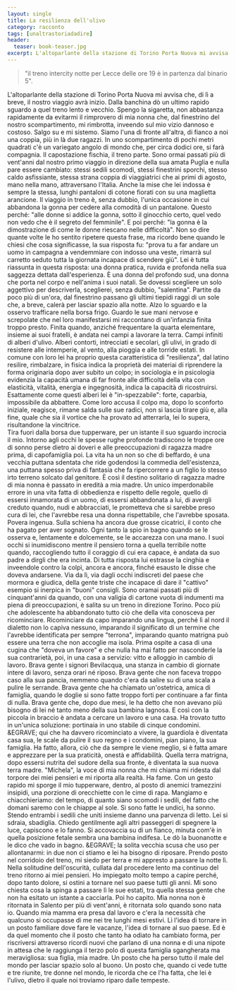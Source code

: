```yaml
---
layout: single
title: La resilienza dell'ulivo
category: racconto
tags: [unaltrastoriadadire]
header: 
  teaser: book-teaser.jpg
excerpt: L'altoparlante della stazione di Torino Porta Nuova mi avvisa che, di l&igrave; a breve, il nostro viaggio avr&agrave; inizio. Dalla banchina d&ograve; un ultimo rapido sguardo a quel treno lento e vecchio. Spengo la sigaretta, non abbastanza rapidamente da evitarmi il rimprovero di mia nonna che, dal finestrino del nostro scompartimento, mi rimbrotta, inveendo sul mio vizio dannoso e costoso. Salgo su e mi sistemo. Siamo l'una di fronte all'altra, di fianco a noi una coppia, pi&ugrave; in l&agrave; due ragazzi. In uno scompartimento di pochi metri quadrati c'&egrave; un variegato angolo di mondo che, per circa dodici ore, si far&agrave; compagnia. Il capostazione fischia, il treno parte. 
---
```


> "il treno intercity notte per Lecce delle ore 19 &egrave; in partenza dal binario 5".

L'altoparlante della stazione di Torino Porta Nuova mi avvisa che, di l&igrave; a breve, il nostro viaggio avr&agrave; inizio. Dalla banchina d&ograve; un ultimo rapido sguardo a quel treno lento e vecchio. Spengo la sigaretta, non abbastanza rapidamente da evitarmi il rimprovero di mia nonna che, dal finestrino del nostro scompartimento, mi rimbrotta, inveendo sul mio vizio dannoso e costoso. Salgo su e mi sistemo. Siamo l'una di fronte all'altra, di fianco a noi una coppia, pi&ugrave; in l&agrave; due ragazzi. In uno scompartimento di pochi metri quadrati c'&egrave; un variegato angolo di mondo che, per circa dodici ore, si far&agrave; compagnia. Il capostazione fischia, il treno parte. 
Sono ormai passati pi&ugrave; di vent'anni dal nostro primo viaggio in direzione della sua amata Puglia e nulla pare essere cambiato: stessi sedili scomodi, stessi finestrini sporchi, stesso caldo asfissiante, stessa strana coppia di viaggiatrici che ai primi di agosto, mano nella mano, attraversano l'Italia. Anche la mise che lei indossa &egrave; sempre la stessa, lunghi pantaloni di cotone fiorati con su una maglietta arancione. Il viaggio in treno &egrave;, senza dubbio, l'unica occasione in cui abbandona la gonna per cedere alla comodit&agrave; di un pantalone. Questo perché: "alle donne si addice la gonna, sotto il ginocchio certo, quel vedo non vedo che &egrave; il segreto del femminile". E poi perché: "la gonna &egrave; la dimostrazione di come le donne riescano nelle difficolt&agrave;". Non so dire quante volte le ho sentito ripetere questa frase, ma ricordo bene quando le chiesi che cosa significasse, la sua risposta fu: "prova tu a far andare un uomo in campagna a vendemmiare con indosso una veste, rimarr&agrave; sul carretto seduto tutta la giornata incapace di scendere gi&ugrave;". Lei &egrave; tutta riassunta in questa risposta: una donna pratica, ruvida e profonda nella sua saggezza dettata dall'esperienza. &Egrave; una donna del profondo sud, una donna che porta nel corpo e nell'anima i suoi natali. Se dovessi scegliere un solo aggettivo per descriverla, sceglierei, senza dubbio, "salentina".
Partite da poco pi&ugrave; di un'ora, dal finestrino passano gli ultimi tiepidi raggi di un sole che, a breve, caler&agrave; per lasciar spazio alla notte. Alzo lo sguardo e la osservo trafficare nella borsa frigo. Guardo le sue mani nervose e screpolate che nel loro manifestarsi mi raccontano di un'infanzia finita troppo presto. Finita quando, anziché frequentare la quarta elementare, insieme ai suoi fratelli, &egrave; andata nei campi a lavorare la terra. Campi infiniti di alberi d'ulivo. Alberi contorti, intrecciati e secolari, gli ulivi, in grado di resistere alle intemperie, al vento, alla pioggia e alle torride estati. In comune con loro lei ha proprio questa caratteristica di "resilienza", dal latino resilire, rimbalzare, in fisica indica la propriet&agrave; dei materiai di riprendere la forma originaria dopo aver subito un colpo; in sociologia e in psicologia evidenzia la capacit&agrave; umana di far fronte alle difficolt&agrave; della vita con elasticit&agrave;, vitalit&agrave;, energia e ingegnosit&agrave;, indica la capacit&agrave; di ricostruirsi. Esattamente come questi alberi lei &egrave; "in-spezzabile": forte, caparbia, impossibile da abbattere. Come loro accusa il colpo ma, dopo lo sconforto iniziale, reagisce, rimane salda sulle sue radici, non si lascia tirare gi&ugrave; e, alla fine, quale che sia il vortice che ha provato ad atterrarla, lei lo supera, risultandone la vincitrice.  
Tira fuori dalla borsa due tupperware, per un istante il suo sguardo incrocia il mio. Intorno agli occhi le spesse rughe profonde tradiscono le troppe ore di sonno perse dietro ai doveri e alle preoccupazioni di ragazza madre prima, di capofamiglia poi. La vita ha un non so che di beffardo, &egrave; una vecchia puttana sdentata che ride godendosi la commedia dell'esistenza, una puttana spesso priva di fantasia che fa ripercorrere a un figlio lo stesso irto terreno solcato dal genitore. &Egrave; cos&igrave; il destino solitario di ragazza madre di mia nonna &egrave; passato in eredit&agrave; a mia madre. 
Un unico imperdonabile errore in una vita fatta di obbedienza e rispetto delle regole, quello di essersi innamorata di un uomo, di essersi abbandonata a lui, di avergli creduto quando, nudi e abbracciati, le prometteva che si sarebbe preso cura di lei, che l'avrebbe resa una donna rispettabile, che l'avrebbe sposata. Povera ingenua. Sulla schiena ha ancora due grosse cicatrici, il conto che ha pagato per aver sognato. Ogni tanto la spio in bagno quando se le osserva e, lentamente e dolcemente, se le accarezza con una mano. I suoi occhi si inumidiscono mentre il pensiero torna a quella terribile notte quando, raccogliendo tutto il coraggio di cui era capace, &egrave; andata da suo padre a dirgli che era incinta. Di tutta risposta lui estrasse la cinghia e inveendole contro la colp&igrave;, ancora e ancora, finché esausto le disse che doveva andarsene. Via da l&igrave;, via dagli occhi indiscreti del paese che mormora e giudica, della gente triste che incapace di dare il "cattivo" esempio si inerpica in "buoni" consigli. 
Sono oramai passati pi&ugrave; di cinquant'anni da quando, con una valigia di cartone vuota di indumenti ma piena di preoccupazioni, &egrave; salita su un treno in direzione Torino. Poco pi&ugrave; che adolescente ha abbandonato tutto ci&ograve; che della vita conosceva per ricominciare. Ricominciare da capo imparando una lingua, perché l&igrave; al nord il dialetto non lo capiva nessuno, imparando il significato di un termine che l'avrebbe identificata per sempre "terrona", imparando quanto matrigna pu&ograve; essere una terra che non accoglie ma isola. Prima ospite a casa di una cugina che "doveva un favore" e che nulla ha mai fatto per nasconderle la sua contrariet&agrave;, poi, in una casa a servizio: vitto e alloggio in cambio di lavoro. Brava gente i signori Bevilacqua, una stanza in cambio di giornate intere di lavoro, senza orari né riposo. Brava gente che non faceva troppo caso alla sua pancia, nemmeno quando c'era da salire su di una scala a pulire le serrande. Brava gente che ha chiamato un'ostetrica, amica di famiglia, quando le doglie si sono fatte troppo forti per continuare a far finta di nulla. Brava gente che, dopo due mesi, le ha detto che non avevano pi&ugrave; bisogno di lei né tanto meno della sua bambina lagnosa. E cos&igrave; con la piccola in braccio &egrave; andata a cercare un lavoro e una casa. Ha trovato tutto in un'unica soluzione: portinaia in uno stabile di cinque condomini. &EGRAVE; qui che ha davvero ricominciato a vivere, la guardiola &egrave; diventata casa sua, le scale da pulire il suo regno e i condomini, pian piano, la sua famiglia. Ha fatto, allora, ci&ograve; che da sempre le viene meglio, si &egrave; fatta amare e apprezzare per la sua praticit&agrave;, onest&agrave; e affidabilit&agrave;. Quella terra matrigna, dopo essersi nutrita del sudore della sua fronte, &egrave; diventata la sua nuova terra madre. 
"Michela", la voce di mia nonna che mi chiama mi ridesta dal torpore dei miei pensieri e mi riporta alla realt&agrave;. Ha fame. Con un gesto rapido mi sporge il mio tupperware, dentro, al posto di anemici tramezzini insipidi, una porzione di orecchiette con le cime di rapa. Mangiamo e chiacchieriamo: del tempo, di quanto siano scomodi i sedili, del fatto che domani saremo con le chiappe al sole. Si sono fatte le undici, ha sonno. Stendo entrambi i sedili che uniti insieme danno una parvenza di letto. Lei si sdraia, sbadiglia. Chiedo gentilmente agli altri passeggeri di spegnere la luce, capiscono e lo fanno. Si accovaccia su di un fianco, minuta com'&egrave; in quella posizione fetale sembra una bambina indifesa. Le d&ograve; la buonanotte e le dico che vado in bagno. &EGRAVE; la solita vecchia scusa che uso per allontanarmi: in due non ci stiamo e lei ha bisogno di riposare. Prendo posto nel corridoio del treno, mi siedo per terra e mi appresto a passare la notte l&igrave;. Nella solitudine dell'oscurit&agrave;, cullata dal procedere lento ma continuo del treno ritorno ai miei pensieri. 
Ho impiegato molto tempo a capire perché, dopo tanto dolore, si ostini a tornare nel suo paese tutti gli anni. Mi sono chiesta cosa la spinga a passare l&igrave; le sue estati, tra quella stessa gente che non ha esitato un istante a cacciarla. Poi ho capito. Mia nonna non &egrave; ritornata in Salento per pi&ugrave; di vent'anni, &egrave; ritornata solo quando sono nata io. Quando mia mamma era presa dal lavoro e c'era la necessit&agrave; che qualcuno si occupasse di me nei tre lunghi mesi estivi. L&igrave; l'idea di tornare in un posto familiare dove fare le vacanze, l'idea di tornare al suo paese. Ed &egrave; da quel momento che il posto che tanto ha odiato ha cambiato forma, per riscriversi attraverso ricordi nuovi che parlano di una nonna e di una nipote in attesa che le raggiunga il terzo polo di questa famiglia sgangherata ma meravigliosa: sua figlia, mia madre. Un posto che ha perso tutto il male del mondo per lasciar spazio solo al buono. Un posto che, quando ci vede tutte e tre riunite, tre donne nel mondo, le ricorda che ce l'ha fatta, che lei &egrave; l'ulivo, dietro il quale noi troviamo riparo dalle tempeste. 

